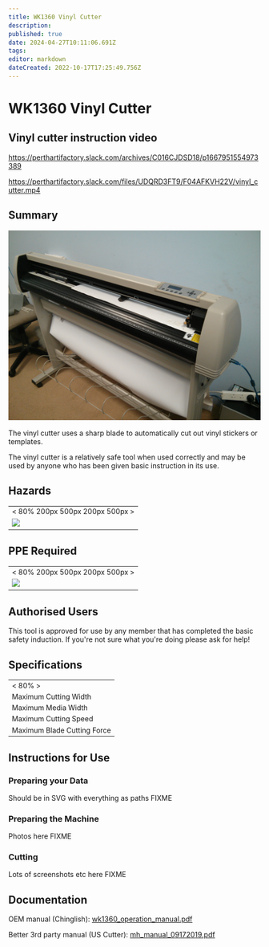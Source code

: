 ```yaml
---
title: WK1360 Vinyl Cutter
description: 
published: true
date: 2024-04-27T10:11:06.691Z
tags: 
editor: markdown
dateCreated: 2022-10-17T17:25:49.756Z
---
```


# WK1360 Vinyl Cutter

## Vinyl cutter instruction video

https://perthartifactory.slack.com/archives/C016CJDSD18/p1667951554973389

https://perthartifactory.slack.com/files/UDQRD3FT9/F04AFKVH22V/vinyl_cutter.mp4

## Summary

![wk1360.jpg](/tools/cnc/vinyl/wk1360.jpg)

The vinyl cutter uses a sharp blade to automatically cut out vinyl stickers or templates.  
  
The vinyl cutter is a relatively safe tool when used correctly and may be used by anyone who has been given basic instruction in its use.  
  

## Hazards

|                                    |
|------------------------------------|
| \< 80% 200px 500px 200px 500px \>  |
| ![](/tools/hazards/laceration.svg) |

## PPE Required

|                                         |
|-----------------------------------------|
| \< 80% 200px 500px 200px 500px \>       |
| ![](/tools/protection/ppe_clothing.svg) |

## Authorised Users

This tool is approved for use by any member that has completed the basic safety induction. If you're not sure what you're doing please ask for help!

## Specifications

|                             |
|-----------------------------|
| \< 80% \>                   |
| Maximum Cutting Width       |
| Maximum Media Width         |
| Maximum Cutting Speed       |
| Maximum Blade Cutting Force |

## Instructions for Use

### Preparing your Data

Should be in SVG with everything as paths FIXME

### Preparing the Machine

Photos here FIXME

### Cutting

Lots of screenshots etc here FIXME

## Documentation

OEM manual (Chinglish): [wk1360_operation_manual.pdf](/tools/cnc/vinyl/wk1360_operation_manual.pdf)

Better 3rd party manual (US Cutter): [mh_manual_09172019.pdf](/tools/cnc/vinyl/mh_manual_09172019.pdf)
